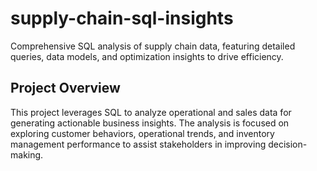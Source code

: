 # supply-chain-sql-insights
Comprehensive SQL analysis of supply chain data, featuring detailed queries, data models, and optimization insights to drive efficiency.

## Project Overview
This project leverages SQL to analyze operational and sales data for generating actionable business insights. The analysis is focused on exploring customer behaviors, operational trends, and inventory management performance to assist stakeholders in improving decision-making.
